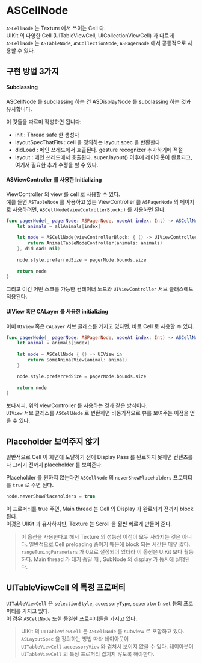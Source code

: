 # ASCellNode

`ASCellNode` 는 Texture 에서 쓰이는 Cell 다.   
UIKit 의 다양한 Cell \(UITableViewCell, UICollectionViewCell\) 과 다르게 `ASCellNode` 는 `ASTableNode`, `ASCollectionNode`, `ASPagerNode` 에서 공통적으로 사용할 수 있다.

## 구현 방법 3가지

#### Subclassing

ASCellNode 를 subclassing 하는 건 ASDisplayNode 를 subclassing 하는 것과 유사합니다.

이 것들을 따르며 작성하면 됩니다:

* init : Thread safe 한 생성자
* layoutSpecThatFits : cell 을 정의하는 layout spec 을 반환한다
* didLoad : 메인 쓰레드에서 호출된다. gesture recognizer 추가하기에 적절
* layout : 메인 쓰레드에서 호출된다. super.layout\(\) 이후에 레이아웃이 완료되고, 여기서 필요한 추가 수정을 할 수 있다.

#### ASViewController 를 사용한 Initializing

ViewController 의 view 를 cell 로 사용할 수 있다.  
예를 들면 `ASTableNode` 를 사용하고 있는 ViewController 를 `ASPagerNode` 의 페이지로 사용하려면, `ASCellNode(viewControllerBlock:)` 를 사용하면 된다.

```swift
func pagerNode(_ pagerNode: ASPagerNode, nodeAt index: Int) -> ASCellNode {
    let animals = allAnimals[index]
    
    let node = ASCellNode(viewControllerBlock: { () -> UIViewController in
        return AnimalTableNodeController(animals: animals)
    }, didLoad: nil)
    
    node.style.preferredSize = pagerNode.bounds.size
    
    return node
}
```

그리고 이건 어떤 스크롤 가능한 컨테이너 노드와 `UIViewController` 서브 클래스에도 적용된다.

#### UIView 혹은 CALayer 를 사용한 initializing

이미 `UIView` 혹은 `CALayer` 서브 클래스를 가지고 있다면, 바로 Cell 로 사용할 수 있다.

```swift
func pagerNode(_ pagerNode: ASPagerNode, nodeAt index: Int) -> ASCellNode {
    let animal = animals[index]
    
    let node = ASCellNode { () -> UIView in
        return SomeAnimalView(animal: animal)
    }

    node.style.preferredSize = pagerNode.bounds.size
    
    return node
}
```

보다시피, 위의 viewController 를 사용하는 것과 같은 방식이다.  
`UIView` 서브 클래스를 `ASCellNode` 로 변환하면 비동기적으로 뷰를 보여주는 이점을 얻을 수 있다.

## Placeholder 보여주지 않기

일반적으로 Cell 이 화면에 도달하기 전에 Display Pass 를 완료하지 못하면 컨텐츠를 다 그리기 전까지 placeholder 를 보여준다.

Placeholder 를 원하지 않는다면 `ASCellNode` 의 `neverShowPlaceholders` 프로퍼티를 `true` 로 주면 된다.

```swift
node.neverShowPlaceholders = true
```

이 프로퍼티를 true 주면, Main thread 는 Cell 의  Display 가 완료되기 전까지 block 된다.  
이것은 UIKit 과 유사하지만, Texture 는 Scroll 을 훨씬 빠르게 만들어 준다.

> 이 옵션을 사용한다고 해서 Texture 의 성능상 이점이 모두 사라지는 것은 아니다. 일반적으로 Cell  preloading 중이기 때문에 block 되는 시간은 매우 짧다. `rangeTuningParameters` 가 0으로 설정되어 있더라 이 옵션은 UIKit 보다 월등하다. Main thread 가 대기 중일 때 , SubNode 의 display 가 동시에 실행된다.

## UITableViewCell 의 특정 프로퍼티

`UITableViewCell` 은 `selectionStyle`, `accessoryType`, `seperatorInset` 등의 프로퍼티를 가지고 있다.  
이 경우 `ASCellNode` 또한 동일한 프로퍼티들을 가지고 있다.

> UIKit 의 `UITableViewCell` 은 `ASCellNode` 를 subview 로 포함하고 있다.  
> `ASLayoutSpec` 을 정의하는 방법 따라 레이아웃이 `UITableViewCell.accessoryView` 와 겹쳐서 보이지 않을 수 있다. 레이아웃이 `UITableViewCell` 의 특정 프로퍼티 겹치지 않도록 해야한다.

